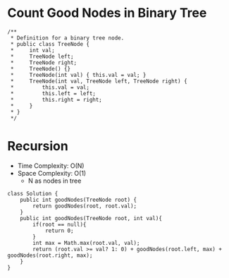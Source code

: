 # Count Good Nodes in Binary Tree
```
/**
 * Definition for a binary tree node.
 * public class TreeNode {
 *     int val;
 *     TreeNode left;
 *     TreeNode right;
 *     TreeNode() {}
 *     TreeNode(int val) { this.val = val; }
 *     TreeNode(int val, TreeNode left, TreeNode right) {
 *         this.val = val;
 *         this.left = left;
 *         this.right = right;
 *     }
 * }
 */
```
# Recursion 
* Time Complexity: O(N)
* Space Complexity: O(1)
	* N as nodes in tree
```
class Solution {
    public int goodNodes(TreeNode root) {
        return goodNodes(root, root.val);
    }
    public int goodNodes(TreeNode root, int val){
        if(root == null){
            return 0;
        }
        int max = Math.max(root.val, val);
        return (root.val >= val? 1: 0) + goodNodes(root.left, max) + goodNodes(root.right, max);
    }
}
```